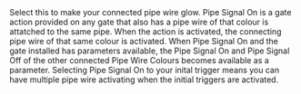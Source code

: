 <lore>
Select this to make your connected pipe wire glow.
</lore>
<no_lore>
Pipe Signal On is a gate action provided on any gate that also has a pipe wire of that colour is attatched to the same pipe.
</no_lore>

<chapter name="Requirements"/>
When the action is activated, the connecting pipe wire of that same colour is activated.

<link to="buildcrafttransport:item/wire"/> 

<chapter name="Parameter"/>
When Pipe Signal On and the gate installed has parameters available, the Pipe Signal On and Pipe Signal Off of the other connected Pipe Wire Colours becomes available as a parameter.
Selecting Pipe Signal On to your inital trigger means you can have multiple pipe wire activating when the initial triggers are activated.